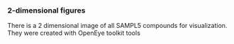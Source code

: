 ### 2-dimensional figures

There is a 2 dimensional image of all SAMPL5 compounds for visualization. They were created with OpenEye toolkit tools
